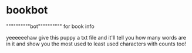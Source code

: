 # bookbot
""""""""""bot"""""""""" for book info

yeeeeeehaw give this puppy a txt file and it'll tell you how many words are in it and show you the most used to least used characters with counts too! 
